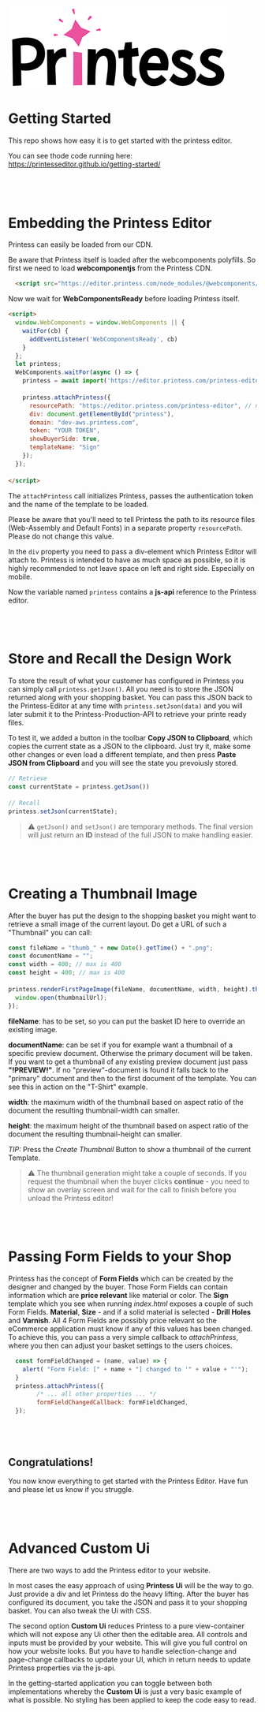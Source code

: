 ![Printess Logo](PrintessLogoS.png)

# Getting Started

This repo shows how easy it is to get started with the printess editor. 

You can see thode code running here:
<https://printesseditor.github.io/getting-started/>


## &nbsp; 

# Embedding the Printess Editor

Printess can easily be loaded from our CDN. 

Be aware that Printess itself is loaded after the webcomponents polyfills. So first we need to load **webcomponentjs** from the Printess CDN.

```html
  <script src="https://editor.printess.com/node_modules/@webcomponents/webcomponentsjs/webcomponents-loader.js"></script>
```

Now we wait for **WebComponentsReady** before loading Printess itself.

```html
<script>
  window.WebComponents = window.WebComponents || {
    waitFor(cb) {
      addEventListener('WebComponentsReady', cb)
    }
  };
  let printess;
  WebComponents.waitFor(async () => {
    printess = await import('https://editor.printess.com/printess-editor/printess-editor.js');

    printess.attachPrintess({
      resourcePath: "https://editor.printess.com/printess-editor", // needs to be always set
      div: document.getElementById("printess"),
      domain: "dev-aws.printess.com",
      token: "YOUR TOKEN",
      showBuyerSide: true, 
      templateName: "Sign"
    });
  });
   
</script>
```
The `attachPrintess` call initializes Printess, passes the authentication token and the name of the template to be loaded.

Please be aware that you'll need to tell Printess the path to its resource files (Web-Assembly and Default Fonts) in a separate property `resourcePath`. Please do not change this value.

In the `div` property you need to pass a div-element which Printess Editor will attach to. 
Printess is intended to have as much space as possible, so it is highly recommended to not leave space on left and right side. Especially on mobile. 

Now the variable named `printess` contains a **js-api** reference to the Printess editor.  

## &nbsp; 

# Store and Recall the Design Work

To store the result of what your customer has configured in Printess you can simply call `printess.getJson()`.  All you need is to store the JSON returned  along with your shopping basket. You can pass this JSON back to the Printess-Editor at any time with `printess.setJson(data)` and you will later submit it to the Printess-Production-API to retrieve your printe ready files. 

To test it, we added a button in the toolbar **Copy JSON to Clipboard**, which copies the current state as a JSON to the clipboard. Just try it, make some other changes or even load a different template, and then press **Paste JSON from Clipboard** and you will see the state you prevoiusly stored. 

```js
// Retrieve
const currentState = printess.getJson()) 

// Recall
printess.setJson(currentState);
```

> :warning: `getJson()` and `setJson()` are temporary methods. The final version will just return an **ID** instead of the full JSON to make handling easier.

## &nbsp; 

# Creating a Thumbnail Image

After the buyer has put the design to the shopping basket you might want to retrieve a small image of the current layout. Do get a URL of such a "Thumbnail" you can call:

```js
const fileName = "thumb_" + new Date().getTime() + ".png";
const documentName = "";
const width = 400; // max is 400
const height = 400; // max is 400

printess.renderFirstPageImage(fileName, documentName, width, height).then(thumbnailUrl => {
  window.open(thumbnailUrl);
});
```

**fileName**: has to be set, so you can put the basket ID here to override an existing image. 

**documentName**: can be set if you for example want a thumbnail of a specific preview document. Otherwise the primary document will be taken. If you want to get a thumbnail of any existing preview document just pass **"!PREVIEW!"**. If no "preview"-document is found it falls back to the "primary" document and then to the first document of the template. You can see this in action on the "T-Shirt" example.

**width**: the maximum width of the thumbnail based on aspect ratio of the document the resulting thumbnail-width can smaller.

**height**: the maximum height of the thumbnail based on aspect ratio of the document the resulting thumbnail-height can smaller.

*TIP:* Press the *Create Thumbnail* Button to show a thumbnail of the current Template.

> :warning: The thumbnail generation might take a couple of seconds. If you request the thumbnail when the buyer clicks **continue** - you need to show an overlay screen and wait for the call to finish before you unload the Printess editor!

## &nbsp; 

# Passing Form Fields to your Shop
Printess has the concept of **Form Fields** which can be created by the designer and changed by the buyer. Those Form Fields can contain information which are **price relevant** like material or color. The **Sign** template which you see when running *index.html* exposes a couple of such Form Fields. **Material**, **Size** - and if a solid material is selected - **Drill Holes** and **Varnish**. All 4 Form Fields are possibly price relevant so the eCommerce application must know if any of this values has been changed. To achieve this, you can pass a very simple callback to *attachPrintess*, where you then can adjust your basket settings to the users choices.

```js
  const formFieldChanged = (name, value) => {
    alert( "Form Field: [" + name + "] changed to '" + value + "'");
  }
  printess.attachPrintess({
        /* ... all other properties ... */
        formFieldChangedCallback: formFieldChanged,
  });
```
## &nbsp;

## Congratulations!

You now know everything to get started with the Printess Editor. Have fun and please let us know if you struggle. 

 

## &nbsp; 

# Advanced Custom Ui

There are two ways to add the Printess editor to your website.

In most cases the easy approach of using **Printess Ui** will be the way to go. Just provide a div and let Printess do the heavy lifting. After the buyer has configured its document, you take the JSON and pass it to your shopping basket. You can also tweak the Ui with CSS.

The second option **Custom Ui** reduces Printess to a pure view-container which will not expose any Ui other then the editable area. All controls and inputs must be provided by your website. This will give you full control on how your website looks. But you have to handle selection-change and page-change callbacks to update your UI, which in return needs to update Printess properties via the js-api.

In the getting-started application you can toggle between both implementations whereby the **Custom Ui** is just a very basic example of what is possible. No styling has been applied to keep the code easy to read. 



